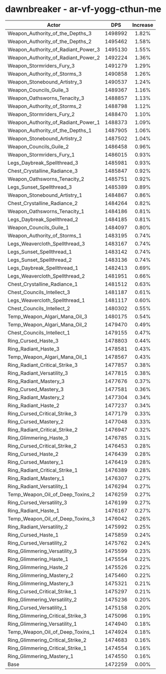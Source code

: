 # dawnbreaker - ar-vf-yogg-cthun-me
| Actor | DPS | Increase |
|---|:---:|:---:|
|Weapon_Authority_of_the_Depths_3|1498992|1.82%|
|Weapon_Authority_of_the_Depths_2|1495462|1.58%|
|Weapon_Authority_of_Radiant_Power_3|1495130|1.55%|
|Weapon_Authority_of_Radiant_Power_2|1492224|1.36%|
|Weapon_Stormriders_Fury_3|1491279|1.29%|
|Weapon_Authority_of_Storms_3|1490858|1.26%|
|Weapon_Stonebound_Artistry_3|1490537|1.24%|
|Weapon_Councils_Guile_3|1489367|1.16%|
|Weapon_Oathsworns_Tenacity_3|1488857|1.13%|
|Weapon_Authority_of_Storms_2|1488798|1.12%|
|Weapon_Stormriders_Fury_2|1488470|1.10%|
|Weapon_Authority_of_Radiant_Power_1|1488373|1.09%|
|Weapon_Authority_of_the_Depths_1|1487905|1.06%|
|Weapon_Stonebound_Artistry_2|1487502|1.04%|
|Weapon_Councils_Guile_2|1486458|0.96%|
|Weapon_Stormriders_Fury_1|1486015|0.93%|
|Legs_Daybreak_Spellthread_3|1485981|0.93%|
|Chest_Crystalline_Radiance_3|1485847|0.92%|
|Weapon_Oathsworns_Tenacity_2|1485751|0.92%|
|Legs_Sunset_Spellthread_3|1485389|0.89%|
|Weapon_Stonebound_Artistry_1|1484867|0.86%|
|Chest_Crystalline_Radiance_2|1484264|0.82%|
|Weapon_Oathsworns_Tenacity_1|1484186|0.81%|
|Legs_Daybreak_Spellthread_2|1484185|0.81%|
|Weapon_Councils_Guile_1|1484097|0.80%|
|Weapon_Authority_of_Storms_1|1483195|0.74%|
|Legs_Weavercloth_Spellthread_3|1483167|0.74%|
|Legs_Sunset_Spellthread_1|1483142|0.74%|
|Legs_Sunset_Spellthread_2|1483136|0.74%|
|Legs_Daybreak_Spellthread_1|1482413|0.69%|
|Legs_Weavercloth_Spellthread_2|1481951|0.66%|
|Chest_Crystalline_Radiance_1|1481512|0.63%|
|Chest_Councils_Intellect_3|1481187|0.61%|
|Legs_Weavercloth_Spellthread_1|1481117|0.60%|
|Chest_Councils_Intellect_2|1480302|0.55%|
|Temp_Weapon_Algari_Mana_Oil_3|1480175|0.54%|
|Temp_Weapon_Algari_Mana_Oil_2|1479470|0.49%|
|Chest_Councils_Intellect_1|1479155|0.47%|
|Ring_Cursed_Haste_3|1478803|0.44%|
|Ring_Radiant_Haste_3|1478581|0.43%|
|Temp_Weapon_Algari_Mana_Oil_1|1478567|0.43%|
|Ring_Radiant_Critical_Strike_3|1477857|0.38%|
|Ring_Radiant_Versatility_3|1477815|0.38%|
|Ring_Radiant_Mastery_3|1477676|0.37%|
|Ring_Cursed_Mastery_3|1477581|0.36%|
|Ring_Radiant_Mastery_2|1477304|0.34%|
|Ring_Radiant_Haste_2|1477237|0.34%|
|Ring_Cursed_Critical_Strike_3|1477179|0.33%|
|Ring_Cursed_Mastery_2|1477048|0.33%|
|Ring_Radiant_Critical_Strike_2|1476947|0.32%|
|Ring_Glimmering_Haste_3|1476785|0.31%|
|Ring_Cursed_Critical_Strike_2|1476453|0.28%|
|Ring_Cursed_Haste_2|1476439|0.28%|
|Ring_Cursed_Mastery_1|1476419|0.28%|
|Ring_Radiant_Critical_Strike_1|1476389|0.28%|
|Ring_Radiant_Mastery_1|1476307|0.27%|
|Ring_Radiant_Versatility_1|1476294|0.27%|
|Temp_Weapon_Oil_of_Deep_Toxins_2|1476259|0.27%|
|Ring_Cursed_Versatility_3|1476199|0.27%|
|Ring_Radiant_Haste_1|1476167|0.27%|
|Temp_Weapon_Oil_of_Deep_Toxins_3|1476042|0.26%|
|Ring_Radiant_Versatility_2|1475992|0.25%|
|Ring_Cursed_Haste_1|1475859|0.24%|
|Ring_Cursed_Versatility_2|1475762|0.24%|
|Ring_Glimmering_Versatility_3|1475599|0.23%|
|Ring_Glimmering_Haste_1|1475554|0.22%|
|Ring_Glimmering_Haste_2|1475526|0.22%|
|Ring_Glimmering_Mastery_2|1475460|0.22%|
|Ring_Glimmering_Mastery_3|1475321|0.21%|
|Ring_Cursed_Critical_Strike_1|1475297|0.21%|
|Ring_Glimmering_Versatility_2|1475236|0.20%|
|Ring_Cursed_Versatility_1|1475158|0.20%|
|Ring_Glimmering_Critical_Strike_3|1475096|0.19%|
|Ring_Glimmering_Versatility_1|1474940|0.18%|
|Temp_Weapon_Oil_of_Deep_Toxins_1|1474924|0.18%|
|Ring_Glimmering_Critical_Strike_2|1474683|0.16%|
|Ring_Glimmering_Critical_Strike_1|1474554|0.16%|
|Ring_Glimmering_Mastery_1|1474550|0.16%|
|Base|1472259|0.00%|
